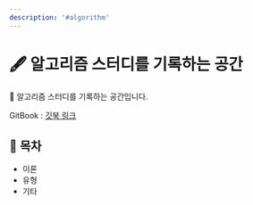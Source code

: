 ```yaml
---
description: '#algorithm'
---
```


# 🖋 알고리즘 스터디를 기록하는 공간

📒 알고리즘 스터디를 기록하는 공간입니다.

GitBook : [깃북 링크](https://app.gitbook.com/@allover3773/s/algorithmground/)

## 📃 목차

* 이론
* 유형
* 기타



